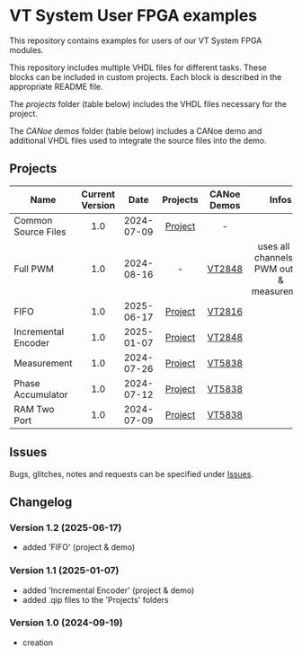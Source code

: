 # VT System User FPGA examples

This repository contains examples for users of our VT System FPGA modules. 

This repository includes multiple VHDL files for different tasks. These blocks can be included in custom projects. Each block is described in the appropriate README file.

The *projects* folder (table below) includes the VHDL files necessary for the project.

The *CANoe demos* folder (table below) includes a CANoe demo and additional VHDL files used to integrate the source files into the demo.

## Projects

| Name | Current Version | Date | Projects | CANoe Demos | Infos |
|---|:---:|:---:|:---:|:---:|:---:|
| Common Source Files | 1.0 | 2024-07-09 | [Project](/Projects/CommonSourceFiles/) | - |  |
| Full PWM | 1.0 | 2024-08-16 | - | [VT2848](/CANoeDemos/FullPWM/) | uses all 48 channels for PWM output & measurement |
| FIFO | 1.0 | 2025-06-17 | [Project](/Projects/FIFO/) | [VT2816](/CANoeDemos/FIFO/) |  |
| Incremental Encoder | 1.0 | 2025-01-07 | [Project](/Projects/IncrementalEncoder/) | [VT2848](/CANoeDemos/IncrementalEncoder/) |  |
| Measurement | 1.0| 2024-07-26 | [Project](/Projects/Measurement/) | [VT5838](/CANoeDemos/Measurement/) |  |
| Phase Accumulator | 1.0 | 2024-07-12 | [Project](/Projects/PhaseAccumulator/) | [VT5838](/CANoeDemos/PhaseAccumulator/) |  |
| RAM Two Port | 1.0 | 2024-07-09 | [Project](/Projects/PhaseAccumulator/) | [VT5838](/CANoeDemos/RAMTwoPort/) |  |

## Issues

Bugs, glitches, notes and requests can be specified under [Issues](https://github.com/vectorgrp/vt-system-fpga-examples/issues).

## Changelog

### Version 1.2 (2025-06-17)

- added 'FIFO' (project & demo)

### Version 1.1 (2025-01-07)

- added 'Incremental Encoder' (project & demo)
- added .qip files to the 'Projects' folders

### Version 1.0 (2024-09-19)

- creation

